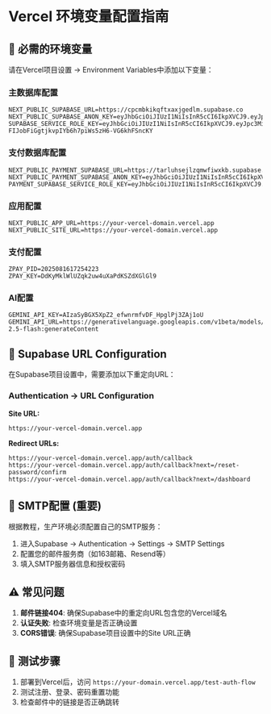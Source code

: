 # Vercel 环境变量配置指南

## 🔧 必需的环境变量

请在Vercel项目设置 -> Environment Variables中添加以下变量：

### 主数据库配置
```
NEXT_PUBLIC_SUPABASE_URL=https://cpcmbkikqftxaxjgedlm.supabase.co
NEXT_PUBLIC_SUPABASE_ANON_KEY=eyJhbGciOiJIUzI1NiIsInR5cCI6IkpXVCJ9.eyJpc3MiOiJzdXBhYmFzZSIsInJlZiI6ImNwY21ia2lrcWZ0eGF4amdlZGxtIiwicm9sZSI6ImFub24iLCJpYXQiOjE3NTU0MzI5NTYsImV4cCI6MjA3MTAwODk1Nn0.5C5YgM63q1YMrlslZGomtT4H59CmA8J5jVgD9LFTPtM
SUPABASE_SERVICE_ROLE_KEY=eyJhbGciOiJIUzI1NiIsInR5cCI6IkpXVCJ9.eyJpc3MiOiJzdXBhYmFzZSIsInJlZiI6ImNwY21ia2lrcWZ0eGF4amdlZGxtIiwicm9sZSI6InNlcnZpY2Vfcm9sZSIsImlhdCI6MTc1NTQzMjk1NiwiZXhwIjoyMDcxMDA4OTU2fQ.am-FIJobFiGgtjkvpIYb6h7piWs5zH6-VG6khFSncKY
```

### 支付数据库配置
```
NEXT_PUBLIC_PAYMENT_SUPABASE_URL=https://tarluhsejlzqmwfiwxkb.supabase.co
NEXT_PUBLIC_PAYMENT_SUPABASE_ANON_KEY=eyJhbGciOiJIUzI1NiIsInR5cCI6IkpXVCJ9.eyJpc3MiOiJzdXBhYmFzZSIsInJlZiI6InRhcmx1aHNlamx6cW13Zml3eGtiIiwicm9sZSI6ImFub24iLCJpYXQiOjE3NTU0MzY5MzIsImV4cCI6MjA3MTAxMjkzMn0.gX4qEBpmPKQ2abUfm7jlrFVwP5zLBiXTkG563Gc8EHc
PAYMENT_SUPABASE_SERVICE_ROLE_KEY=eyJhbGciOiJIUzI1NiIsInR5cCI6IkpXVCJ9.eyJpc3MiOiJzdXBhYmFzZSIsInJlZiI6InRhcmx1aHNlamx6cW13Zml3eGtiIiwicm9sZSI6InNlcnZpY2Vfcm9sZSIsImlhdCI6MTc1NTQzNjkzMiwiZXhwIjoyMDcxMDEyOTMyfQ.lpDVbDqit6P8tYiBn6cmQ1_EgppZJ6QMLV7YHTtEWDU
```

### 应用配置
```
NEXT_PUBLIC_APP_URL=https://your-vercel-domain.vercel.app
NEXT_PUBLIC_SITE_URL=https://your-vercel-domain.vercel.app
```

### 支付配置
```
ZPAY_PID=2025081617254223
ZPAY_KEY=DdKyMklWlUZqk2uw4uXaPdKSZdXGlGl9
```

### AI配置
```
GEMINI_API_KEY=AIzaSyBGX5XpZ2_efwnrmfvDF_HpglPj3ZAj1oU
GEMINI_API_URL=https://generativelanguage.googleapis.com/v1beta/models/gemini-2.5-flash:generateContent
```

## 🔧 Supabase URL Configuration

在Supabase项目设置中，需要添加以下重定向URL：

### Authentication -> URL Configuration

**Site URL:**
```
https://your-vercel-domain.vercel.app
```

**Redirect URLs:**
```
https://your-vercel-domain.vercel.app/auth/callback
https://your-vercel-domain.vercel.app/auth/callback?next=/reset-password/confirm
https://your-vercel-domain.vercel.app/auth/callback?next=/dashboard
```

## 📧 SMTP配置 (重要)

根据教程，生产环境必须配置自己的SMTP服务：

1. 进入Supabase -> Authentication -> Settings -> SMTP Settings
2. 配置您的邮件服务商（如163邮箱、Resend等）
3. 填入SMTP服务器信息和授权密码

## ⚠️ 常见问题

1. **邮件链接404**: 确保Supabase中的重定向URL包含您的Vercel域名
2. **认证失败**: 检查环境变量是否正确设置
3. **CORS错误**: 确保Supabase项目设置中的Site URL正确

## 🧪 测试步骤

1. 部署到Vercel后，访问 `https://your-domain.vercel.app/test-auth-flow`
2. 测试注册、登录、密码重置功能
3. 检查邮件中的链接是否正确跳转
